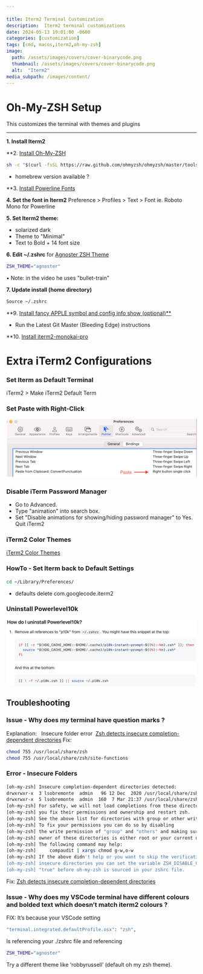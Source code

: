 ```yaml
---

title: Iterm2 Terminal Customization
description:  Iterm2 terminal customizations
date: 2024-05-13 19:01:00 -0600
categories: [customization]
tags: [cmd, macos,iterm2,oh-my-zsh]
image:
  path: /assets/images/covers/cover-binarycode.png
  thumbnail: /assets/images/covers/cover-binarycode.png
  alt:  "Iterm2"
media_subpath: /images/content/
---
```


# Oh-My-ZSH Setup
This customizes the terminal with themes and plugins

-----------------------------------------------
**1. Install Iterm2**

**2. [Install Oh-My-ZSH](https://gist.github.com/n1snt/454b879b8f0b7995740ae04c5fb5b7df)
```bash
sh -c "$(curl -fsSL https://raw.github.com/ohmyzsh/ohmyzsh/master/tools/install.sh)"
```
* homebrew version available ?

**3. [Install Powerline Fonts](https://github.com/powerline/fonts)

**4. Set the font in Iterm2**
Preference > Profiles > Text > Font
ie. Roboto Mono for Powerline

**5. Set Iterm2 theme:**
- solarized dark
- Theme to "Minimal"
- Text to Bold + 14 font size

**6. Edit ~/.zshrc** for [Agnoster ZSH Theme](https://github.com/agnoster/agnoster-zsh-theme)
```bash
ZSH_THEME="agnoster"
```
• Note: in the video he uses "bullet-train"

**7. Update install (home directory)**
```bash
Source ~/.zshrc
```

**9. [Install fancy APPLE symbol and config info show (optional)**](https://github.com/dylanaraps/neofetch/wiki/Installation)
- Run the Latest Git Master (Bleeding Edge) instructions

**10. [Install iterm2-monokai-pro](https://github.com/ayatmaulana/iterm2-monokai-pro)



# Extra iTerm2 Configurations


### Set Iterm as Default Terminal
iTerm2 > Make iTerm2 Default Term

### Set Paste with Right-Click
![iterm2 preference](/assets/images/content/iterm2.preferences.png)

### Disable iTerm Password Manager
- Go to Advanced. 
- Type "animation" into search box. 
- Set "Disable animations for showing/hiding password manager" to Yes. Quit iTerm2

### iTerm2 Color Themes
[iTerm2 Color Themes](https://iterm2colorschemes.com/)

### HowTo - Set Iterm back to Default Settings
```bash
cd ~/Library/Preferences/
```
- defaults delete com.googlecode.iterm2

### Uninstall Powerlevel10k
![Uninstall Powerlevel10k](/assets/images/content/uninstall.powerlevel10k.png)

## Troubleshooting
### Issue - Why does my terminal have question marks ?

Explanation:   Insecure folder error 
[Zsh detects insecure completion-dependent directories](https://stackoverflow.com/questions/61433167/zsh-detects-insecure-completion-dependent-directories)
Fix:
```bash
chmod 755 /usr/local/share/zsh
chmod 755 /usr/local/share/zsh/site-functions
```


### Error - Insecure Folders
```bash
[oh-my-zsh] Insecure completion-dependent directories detected:
drwxrwxr-x  3 lsobremonte  admin   96 12 Dec  2020 /usr/local/share/zsh
drwxrwxr-x  5 lsobremonte  admin  160  7 Mar 21:37 /usr/local/share/zsh/site-functions
[oh-my-zsh] For safety, we will not load completions from these directories until
[oh-my-zsh] you fix their permissions and ownership and restart zsh.
[oh-my-zsh] See the above list for directories with group or other writability.
[oh-my-zsh] To fix your permissions you can do so by disabling
[oh-my-zsh] the write permission of "group" and "others" and making sure that the
[oh-my-zsh] owner of these directories is either root or your current user.
[oh-my-zsh] The following command may help:
[oh-my-zsh]     compaudit | xargs chmod g-w,o-w
[oh-my-zsh] If the above didn't help or you want to skip the verification of
[oh-my-zsh] insecure directories you can set the variable ZSH_DISABLE_COMPFIX to
[oh-my-zsh] "true" before oh-my-zsh is sourced in your zshrc file.
```


Fix:
[Zsh detects insecure completion-dependent directories](https://stackoverflow.com/questions/61433167/zsh-detects-insecure-completion-dependent-directories)



### Issue - Why does my VSCode terminal have different colours and bolded text which doesn’t match iterm2 colours ? 

FIX:
It’s because your VSCode setting 
```bash
"terminal.integrated.defaultProfile.osx": "zsh",
```
Is referencing your ./zshrc file and referencing
```bash
ZSH_THEME="agnoster"
```
Try a different theme like ‘robbyrussell’ (default oh my zsh theme).
